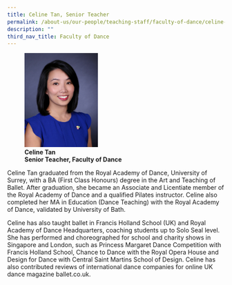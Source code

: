 ```yaml
---
title: Celine Tan, Senior Teacher
permalink: /about-us/our-people/teaching-staff/faculty-of-dance/celine-tan/
description: ""
third_nav_title: Faculty of Dance
---
```

<figure>
<img style="width:40%" src="/images/celine-tan.jpg">
<figcaption> <strong>Celine Tan<br>
Senior Teacher, Faculty of Dance</strong> </figcaption>
</figure>

Celine Tan graduated from the Royal Academy of Dance, University of Surrey, with a BA (First Class Honours) degree in the Art and Teaching of Ballet. After graduation, she became an Associate and Licentiate member of the Royal Academy of Dance and a qualified Pilates instructor. Celine also completed her MA in Education (Dance Teaching) with the Royal Academy of Dance, validated by University of Bath.

  

Celine has also taught ballet in Francis Holland School (UK) and Royal Academy of Dance Headquarters, coaching students up to Solo Seal level. She has performed and choreographed for school and charity shows in Singapore and London, such as Princess Margaret Dance Competition with Francis Holland School, Chance to Dance with the Royal Opera House and Design for Dance with Central Saint Martins School of Design. Celine has also contributed reviews of international dance companies for online UK dance magazine ballet.co.uk.
